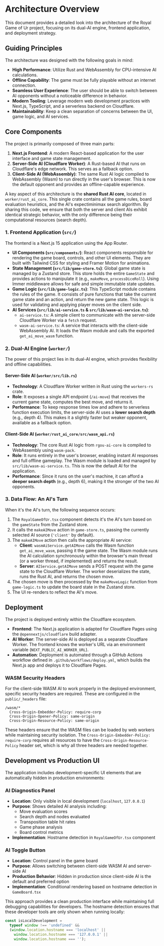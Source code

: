 # Architecture Overview

This document provides a detailed look into the architecture of the Royal Game of Ur project, focusing on its dual-AI engine, frontend application, and deployment strategy.

## Guiding Principles

The architecture was designed with the following goals in mind:

- **High Performance**: Utilize Rust and WebAssembly for CPU-intensive AI calculations.
- **Offline Capability**: The game must be fully playable without an internet connection.
- **Seamless User Experience**: The user should be able to switch between AI opponents without a noticeable difference in behavior.
- **Modern Tooling**: Leverage modern web development practices with Next.js, TypeScript, and a serverless backend on Cloudflare.
- **Maintainability**: Keep a clean separation of concerns between the UI, game logic, and AI services.

## Core Components

The project is primarily composed of three main parts:

1.  **Next.js Frontend**: A modern React-based application for the user interface and game state management.
2.  **Server-Side AI (Cloudflare Worker)**: A Rust-based AI that runs on Cloudflare's edge network. This serves as a fallback option.
3.  **Client-Side AI (WebAssembly)**: The same Rust AI logic compiled to WebAssembly (Wasm) to run directly in the user's browser. This is now the default opponent and provides an offline-capable experience.

A key aspect of this architecture is the **shared Rust AI core**, located in `worker/rust_ai_core`. This single crate contains all the game rules, board evaluation heuristics, and the AI's expectiminimax search algorithm. By sharing this code, we ensure that both the server and client AIs exhibit identical strategic behavior, with the only difference being their computational resources (search depth).

### 1. Frontend Application (`src/`)

The frontend is a Next.js 15 application using the App Router.

- **UI Components (`src/components/`)**: React components responsible for rendering the game board, controls, and other UI elements. They are built with Tailwind CSS for styling and Framer Motion for animations.
- **State Management (`src/lib/game-store.ts`)**: Global game state is managed by a Zustand store. This store holds the entire `GameState` and provides actions to manipulate it (e.g., `makeMove`, `processDiceRoll`). Using Immer middleware allows for safe and simple immutable state updates.
- **Game Logic (`src/lib/game-logic.ts`)**: This TypeScript module contains the rules of the game. It consists of pure functions that take the current game state and an action, and return the new game state. This logic is used for validating and applying player moves on the client side.
- **AI Services (`src/lib/ai-service.ts` & `src/lib/wasm-ai-service.ts`)**:
  - `ai-service.ts`: A simple client to communicate with the server-side Cloudflare Worker via a `fetch` request.
  - `wasm-ai-service.ts`: A service that interacts with the client-side WebAssembly AI. It loads the Wasm module and calls the exported `get_ai_move_wasm` function.

### 2. Dual-AI Engine (`worker/`)

The power of this project lies in its dual-AI engine, which provides flexibility and offline capabilities.

#### Server-Side AI (`worker/src/lib.rs`)

- **Technology**: A Cloudflare Worker written in Rust using the `workers-rs` crate.
- **Role**: It exposes a single API endpoint (`/ai-move`) that receives the current game state, computes the best move, and returns it.
- **Performance**: To keep response times low and adhere to serverless function execution limits, the server-side AI uses a **lower search depth** (e.g., depth 4). This makes it a slightly faster but weaker opponent, available as a fallback option.

#### Client-Side AI (`worker/rust_ai_core/src/wasm_api.rs`)

- **Technology**: The core Rust AI logic from `rgou-ai-core` is compiled to WebAssembly using `wasm-pack`.
- **Role**: It runs entirely in the user's browser, enabling instant AI responses and full offline gameplay. The Wasm module is loaded and managed by `src/lib/wasm-ai-service.ts`. This is now the default AI for the application.
- **Performance**: Since it runs on the user's machine, it can afford a **deeper search depth** (e.g., depth 6), making it the stronger of the two AI opponents.

### 3. Data Flow: An AI's Turn

When it's the AI's turn, the following sequence occurs:

1.  The `RoyalGameOfUr.tsx` component detects it's the AI's turn based on the `gameState` from the Zustand store.
2.  It calls the `makeAIMove` action in `game-store.ts`, passing the currently selected AI source (`'client'` by default).
3.  The `makeAIMove` action then calls the appropriate AI service:
    - **Client**: `wasmAiService.getAIMove` calls the Wasm function `get_ai_move_wasm`, passing it the game state. The Wasm module runs the AI calculation synchronously within the browser's main thread (or a worker thread, if implemented) and returns the result.
    - **Server**: `AIService.getAIMove` sends a POST request with the game state to the Cloudflare Worker. The worker deserializes the state, runs the Rust AI, and returns the chosen move.
4.  The chosen move is then processed by the `makeMoveLogic` function from `game-logic.ts` to update the board state in the Zustand store.
5.  The UI re-renders to reflect the AI's move.

## Deployment

The project is deployed entirely within the Cloudflare ecosystem.

- **Frontend**: The Next.js application is adapted for Cloudflare Pages using the `@opennextjs/cloudflare` build adapter.
- **AI Worker**: The server-side AI is deployed as a separate Cloudflare Worker. The frontend knows the worker's URL via an environment variable (`NEXT_PUBLIC_AI_WORKER_URL`).
- **Automation**: Deployment is automated through a GitHub Actions workflow defined in `.github/workflows/deploy.yml`, which builds the Next.js app and deploys it to Cloudflare Pages.

### WASM Security Headers

For the client-side WASM AI to work properly in the deployed environment, specific security headers are required. These are configured in the `public/_headers` file:

```
/wasm/*
  Cross-Origin-Embedder-Policy: require-corp
  Cross-Origin-Opener-Policy: same-origin
  Cross-Origin-Resource-Policy: same-origin
```

These headers ensure that the WASM files can be loaded by web workers while maintaining security isolation. The `Cross-Origin-Embedder-Policy: require-corp` requires all resources to have the `Cross-Origin-Resource-Policy` header set, which is why all three headers are needed together.

## Development vs Production UI

The application includes development-specific UI elements that are automatically hidden in production environments:

### AI Diagnostics Panel

- **Location**: Only visible in local development (`localhost`, `127.0.0.1`)
- **Purpose**: Shows detailed AI analysis including:
  - Move evaluation scores
  - Search depth and nodes evaluated
  - Transposition table hit rates
  - Game phase analysis
  - Board control metrics
- **Implementation**: Hostname detection in `RoyalGameOfUr.tsx` component

### AI Toggle Button

- **Location**: Control panel in the game board
- **Purpose**: Allows switching between client-side WASM AI and server-side AI
- **Production Behavior**: Hidden in production since client-side AI is the default and preferred option
- **Implementation**: Conditional rendering based on hostname detection in `GameBoard.tsx`

This approach provides a clean production interface while maintaining full debugging capabilities for developers. The hostname detection ensures that these developer tools are only shown when running locally:

```typescript
const isLocalDevelopment =
  typeof window !== 'undefined' &&
  (window.location.hostname === 'localhost' ||
    window.location.hostname === '127.0.0.1' ||
    window.location.hostname === '');
```
